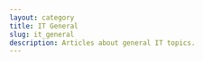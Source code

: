```yaml
---
layout: category
title: IT General
slug: it_general
description: Articles about general IT topics.
---
```

